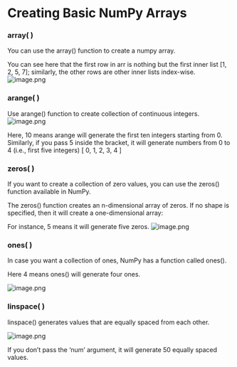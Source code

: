 # Creating Basic NumPy Arrays

### array( )

You can use the array() function to create a numpy array.

You can see here that the first row in arr is nothing but the first inner list \[1, 2, 5, 7]; similarly, the other rows are other inner lists index-wise.
![image.png](https://dphi-live.s3.amazonaws.com/media_uploads/image_44efcf1dafe3476e97b5f5529e7c7905.png)

### arange( )

Use arange() function to create collection of continuous integers.
![image.png](https://dphi-live.s3.amazonaws.com/media_uploads/image_aa60921d6a504e1f9042be8a10a69062.png)

Here, 10 means arange will generate the first ten integers starting from 0. Similarly, if you pass 5 inside the bracket, it will generate numbers from 0 to 4 (i.e., first five integers) \[ 0, 1, 2, 3, 4 ]

### zeros( )

If you want to create a collection of zero values, you can use the zeros() function available in NumPy.

The zeros() function creates an n-dimensional array of zeros. If no shape is specified, then it will create a one-dimensional array:

For instance, 5 means it will generate five zeros.
![image.png](https://dphi-live.s3.amazonaws.com/media_uploads/image_444ffe58ce9840bf889fa46a035dbc27.png)

### ones( )

In case you want a collection of ones, NumPy has a function called ones().

Here 4 means ones() will generate four ones.

![image.png](https://dphi-live.s3.amazonaws.com/media_uploads/image_cbbec70928ee4bb59f14918a1ea72752.png)

### linspace( )

linspace() generates values that are equally spaced from each other.

![image.png](https://dphi-live.s3.amazonaws.com/media_uploads/image_540ae4787ad640fc955fcf8ca0539f6a.png)

If you don’t pass the ‘num’ argument, it will generate 50 equally spaced values.